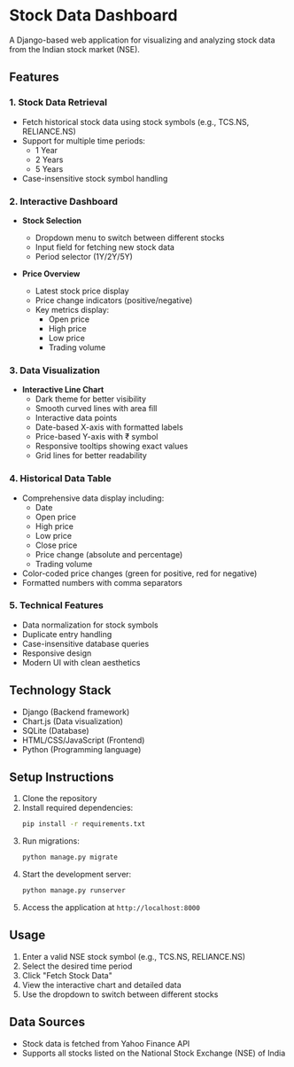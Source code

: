 # Stock Data Dashboard

A Django-based web application for visualizing and analyzing stock data from the Indian stock market (NSE).

## Features

### 1. Stock Data Retrieval
- Fetch historical stock data using stock symbols (e.g., TCS.NS, RELIANCE.NS)
- Support for multiple time periods:
  - 1 Year
  - 2 Years
  - 5 Years
- Case-insensitive stock symbol handling

### 2. Interactive Dashboard
- **Stock Selection**
  - Dropdown menu to switch between different stocks
  - Input field for fetching new stock data
  - Period selector (1Y/2Y/5Y)

- **Price Overview**
  - Latest stock price display
  - Price change indicators (positive/negative)
  - Key metrics display:
    - Open price
    - High price
    - Low price
    - Trading volume

### 3. Data Visualization
- **Interactive Line Chart**
  - Dark theme for better visibility
  - Smooth curved lines with area fill
  - Interactive data points
  - Date-based X-axis with formatted labels
  - Price-based Y-axis with ₹ symbol
  - Responsive tooltips showing exact values
  - Grid lines for better readability

### 4. Historical Data Table
- Comprehensive data display including:
  - Date
  - Open price
  - High price
  - Low price
  - Close price
  - Price change (absolute and percentage)
  - Trading volume
- Color-coded price changes (green for positive, red for negative)
- Formatted numbers with comma separators

### 5. Technical Features
- Data normalization for stock symbols
- Duplicate entry handling
- Case-insensitive database queries
- Responsive design
- Modern UI with clean aesthetics

## Technology Stack
- Django (Backend framework)
- Chart.js (Data visualization)
- SQLite (Database)
- HTML/CSS/JavaScript (Frontend)
- Python (Programming language)

## Setup Instructions
1. Clone the repository
2. Install required dependencies:
   ```bash
   pip install -r requirements.txt
   ```
3. Run migrations:
   ```bash
   python manage.py migrate
   ```
4. Start the development server:
   ```bash
   python manage.py runserver
   ```
5. Access the application at `http://localhost:8000`

## Usage
1. Enter a valid NSE stock symbol (e.g., TCS.NS, RELIANCE.NS)
2. Select the desired time period
3. Click "Fetch Stock Data"
4. View the interactive chart and detailed data
5. Use the dropdown to switch between different stocks

## Data Sources
- Stock data is fetched from Yahoo Finance API
- Supports all stocks listed on the National Stock Exchange (NSE) of India 
